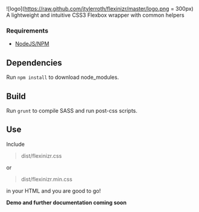 ![logo](https://raw.github.com/jtylerroth/flexinizr/master/logo.png = 300px)
A lightweight and intuitive CSS3 Flexbox wrapper with common helpers


### Requirements

* [NodeJS/NPM](http://nodejs.org)

## Dependencies

Run `npm install` to download node_modules.

## Build

Run `grunt` to compile SASS and run post-css scripts.

## Use

Include
> dist/flexinizr.css
  
or
  
> dist/flexinizr.min.css

in your HTML and you are good to go!

**Demo and further documentation coming soon**